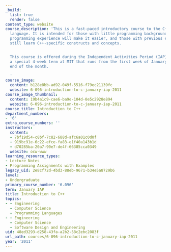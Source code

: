 ```yaml
---
_build:
  list: true
  render: false
content_type: website
course_description: 'This is a fast-paced introductory course to the C++ programming
  language. It is intended for those with little programming background, though prior
  programming experience will make it easier, and those with previous experience will
  still learn C++-specific constructs and concepts.


  This course is offered during the Independent Activities Period (IAP), which is
  a special 4-week term at MIT that runs from the first week of January until the
  end of the month.

  '
course_image:
  content: b128e8bb-ad92-049f-5516-f79ec21139fc
  website: 6-096-introduction-to-c-january-iap-2011
course_image_thumbnail:
  content: 19b4a1c9-cae6-ba9e-104d-0e5c2928e894
  website: 6-096-introduction-to-c-january-iap-2011
course_title: Introduction to C++
department_numbers:
- '6'
extra_course_numbers: ''
instructors:
  content:
  - 7bf19d54-c8bf-7c82-688d-afc6a01c0d0f
  - 919bc91e-6c22-efce-fa83-e1f40a143b1d
  - d70285ba-20a7-90e7-de4f-66385cca0349
  website: ocw-www
learning_resource_types:
- Lecture Notes
- Programming Assignments with Examples
legacy_uid: 2e8cf72d-4bd3-88eb-9671-b34e5a8729b6
level:
- Undergraduate
primary_course_number: '6.096'
term: January IAP
title: Introduction to C++
topics:
- - Engineering
  - Computer Science
  - Programming Languages
- - Engineering
  - Computer Science
  - Software Design and Engineering
uid: 48ed3293-d258-43fa-a2b2-58c2ebc2083f
url_path: courses/6-096-introduction-to-c-january-iap-2011
year: '2011'
---
```

